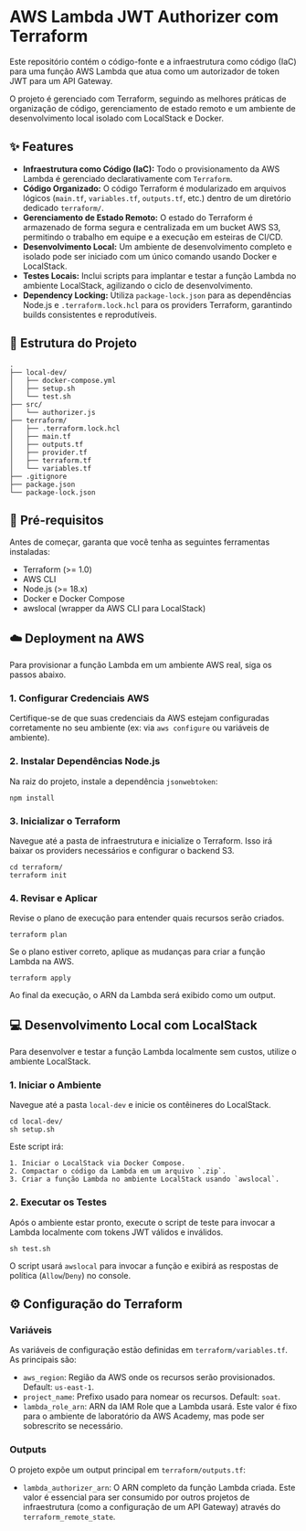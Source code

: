 # AWS Lambda JWT Authorizer com Terraform

Este repositório contém o código-fonte e a infraestrutura como código (IaC) para uma função AWS Lambda que atua como um autorizador de token JWT para um API Gateway.

O projeto é gerenciado com Terraform, seguindo as melhores práticas de organização de código, gerenciamento de estado remoto e um ambiente de desenvolvimento local isolado com LocalStack e Docker.



## ✨ Features

-   **Infraestrutura como Código (IaC):** Todo o provisionamento da AWS Lambda é gerenciado declarativamente com `Terraform`.
-   **Código Organizado:** O código Terraform é modularizado em arquivos lógicos (`main.tf`, `variables.tf`, `outputs.tf`, etc.) dentro de um diretório dedicado `terraform/`.
-   **Gerenciamento de Estado Remoto:** O estado do Terraform é armazenado de forma segura e centralizada em um bucket AWS S3, permitindo o trabalho em equipe e a execução em esteiras de CI/CD.
-   **Desenvolvimento Local:** Um ambiente de desenvolvimento completo e isolado pode ser iniciado com um único comando usando Docker e LocalStack.
-   **Testes Locais:** Inclui scripts para implantar e testar a função Lambda no ambiente LocalStack, agilizando o ciclo de desenvolvimento.
-   **Dependency Locking:** Utiliza `package-lock.json` para as dependências Node.js e `.terraform.lock.hcl` para os providers Terraform, garantindo builds consistentes e reprodutíveis.



## 📂 Estrutura do Projeto

```
.
├── local-dev/
│   ├── docker-compose.yml
│   ├── setup.sh
│   └── test.sh
├── src/
│   └── authorizer.js
├── terraform/
│   ├── .terraform.lock.hcl
│   ├── main.tf
│   ├── outputs.tf
│   ├── provider.tf
│   ├── terraform.tf
│   └── variables.tf
├── .gitignore
├── package.json
└── package-lock.json
```



## 🚀 Pré-requisitos

Antes de começar, garanta que você tenha as seguintes ferramentas instaladas:

- Terraform (>= 1.0)
- AWS CLI
- Node.js (>= 18.x)
- Docker e Docker Compose
- awslocal (wrapper da AWS CLI para LocalStack)



## ☁️ Deployment na AWS

Para provisionar a função Lambda em um ambiente AWS real, siga os passos abaixo.

### 1. Configurar Credenciais AWS

Certifique-se de que suas credenciais da AWS estejam configuradas corretamente no seu ambiente (ex: via `aws configure` ou variáveis de ambiente).

### 2. Instalar Dependências Node.js

Na raiz do projeto, instale a dependência `jsonwebtoken`:

```
npm install
```

### 3. Inicializar o Terraform

Navegue até a pasta de infraestrutura e inicialize o Terraform. Isso irá baixar os providers necessários e configurar o backend S3.

```
cd terraform/
terraform init
```

### 4. Revisar e Aplicar

Revise o plano de execução para entender quais recursos serão criados.

```
terraform plan
```

Se o plano estiver correto, aplique as mudanças para criar a função Lambda na AWS.

```
terraform apply
```

Ao final da execução, o ARN da Lambda será exibido como um output.



## 💻 Desenvolvimento Local com LocalStack

Para desenvolver e testar a função Lambda localmente sem custos, utilize o ambiente LocalStack.

### 1. Iniciar o Ambiente

Navegue até a pasta `local-dev` e inicie os contêineres do LocalStack.

```
cd local-dev/
sh setup.sh
```

Este script irá:

    1. Iniciar o LocalStack via Docker Compose.
    2. Compactar o código da Lambda em um arquivo `.zip`.
    3. Criar a função Lambda no ambiente LocalStack usando `awslocal`.

### 2. Executar os Testes

Após o ambiente estar pronto, execute o script de teste para invocar a Lambda localmente com tokens JWT válidos e inválidos.

```
sh test.sh
```

O script usará `awslocal` para invocar a função e exibirá as respostas de política (`Allow`/`Deny`) no console.



## ⚙️ Configuração do Terraform

### Variáveis

As variáveis de configuração estão definidas em `terraform/variables.tf`. As principais são:

- `aws_region`: Região da AWS onde os recursos serão provisionados. Default: `us-east-1`.
- `project_name`: Prefixo usado para nomear os recursos. Default: `soat`.
- `lambda_role_arn`: ARN da IAM Role que a Lambda usará. Este valor é fixo para o ambiente de laboratório da AWS Academy, mas pode ser sobrescrito se necessário.

### Outputs

O projeto expõe um output principal em `terraform/outputs.tf`:

- `lambda_authorizer_arn`: O ARN completo da função Lambda criada. Este valor é essencial para ser consumido por outros projetos de infraestrutura (como a configuração de um API Gateway) através do `terraform_remote_state`.
